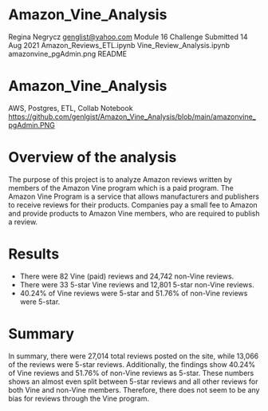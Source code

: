 # Amazon_Vine_Analysis

Regina Negrycz 
genglist@yahoo.com 
Module 16 Challenge 
Submitted 14 Aug 2021 
Amazon_Reviews_ETL.ipynb
Vine_Review_Analysis.ipynb
amazonvine_pgAdmin.png
README

# Amazon_Vine_Analysis
AWS, Postgres, ETL, Collab Notebook
https://github.com/genlgist/Amazon_Vine_Analysis/blob/main/amazonvine_pgAdmin.PNG

# Overview of the analysis

The purpose of this project is to analyze Amazon reviews written by members of the Amazon Vine program which is a paid program. The Amazon Vine Program is a service that allows manufacturers and publishers to receive reviews for their products. Companies pay a small fee to Amazon and provide products to Amazon Vine members, who are required to publish a review. 

# Results

* There were 82 Vine (paid) reviews and 24,742 non-Vine reviews. 
* There were 33 5-star Vine reviews and 12,801 5-star non-Vine reviews.
* 40.24% of Vine reviews were 5-star and 51.76% of non-Vine reviews were 5-star. 

# Summary 

In summary, there were 27,014 total reviews posted on the site, while 13,066 of the reviews were 5-star reviews. Additionally, the findings show 40.24% of Vine reviews and 51.76% of non-Vine reviews as 5-star. These numbers shows an almost even split between 5-star reviews and all other reviews for both Vine and non-Vine members. Therefore, there does not seem to be any bias for reviews through the Vine program. 
